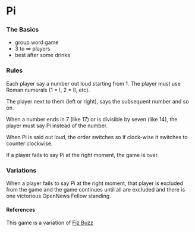 # Pi

### The Basics
* group word game
* 3 to &#8734; players
* best after some drinks

### Rules

Each player say a number out loud starting from 1. The player must use Roman numerals (1 = I, 2 = II, etc). 

The player next to them (left or right), says the subsequent number and so on.

When a number ends in 7 (like 17) or is divisible by seven (like 14), the player must say Pi instead of the number. 

When Pi is said out loud, the order switches so if clock-wise it switches to counter clockwise.

If a player fails to say Pi at the right moment, the game is over.

### Variations

When a player fails to say Pi at the right moment, that player is excluded from the game and the game continues until all are excluded and there is one victorious OpenNews Fellow standing.

#### References

This game is a variation of [Fiz Buzz](https://en.wikipedia.org/wiki/Fizz_buzz)

